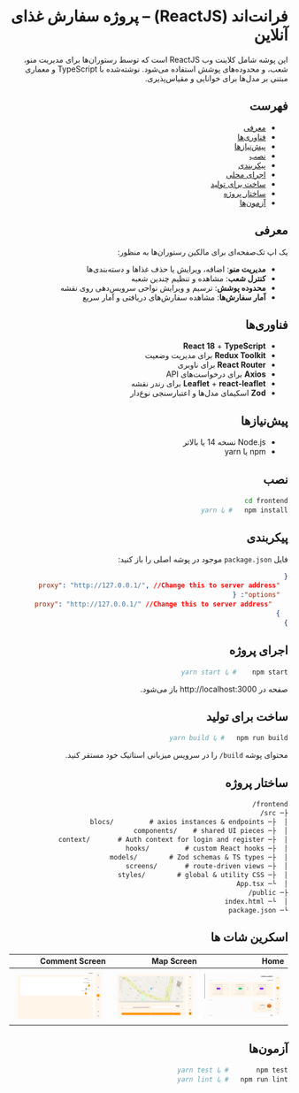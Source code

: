 <div dir="rtl" align="right" style="text-align: right">

# فرانت‌اند (ReactJS) – پروژه سفارش غذای آنلاین

این پوشه شامل کلاینت وب ReactJS است که توسط رستوران‌ها برای مدیریت منو، شعب، و محدوده‌های پوشش استفاده می‌شود. نوشته‌شده با TypeScript و معماری مبتنی بر مدل‌ها برای خوانایی و مقیاس‌پذیری.

## فهرست

- [معرفی](#معرفی)
- [فناوری‌ها](#فناوری‌ها)
- [پیش‌نیازها](#پیش‌نیازها)
- [نصب](#نصب)
- [پیکربندی](#پیکربندی)
- [اجرای محلی](#اجرای-محلی)
- [ساخت برای تولید](#ساخت-برای-تولید)
- [ساختار پروژه](#ساختار-پروژه)
- [آزمون‌ها](#آزمون‌ها)

## معرفی

یک اپ تک‌صفحه‌ای برای مالکین رستوران‌ها به منظور:
- **مدیریت منو**: اضافه، ویرایش یا حذف غذاها و دسته‌بندی‌ها
- **کنترل شعب**: مشاهده و تنظیم چندین شعبه
- **محدوده پوشش**: ترسیم و ویرایش نواحی سرویس‌دهی روی نقشه
- **آمار سفارش‌ها**: مشاهده سفارش‌های دریافتی و آمار سریع

## فناوری‌ها

- **React 18** + **TypeScript**
- **Redux Toolkit** برای مدیریت وضعیت
- **React Router** برای ناوبری
- **Axios** برای درخواست‌های API
- **Leaflet** + **react-leaflet** برای رندر نقشه
- **Zod** اسکیمای مدل‌ها و اعتبارسنجی نوع‌دار

## پیش‌نیازها

- Node.js نسخه 14 یا بالاتر
- npm یا yarn

## نصب

```bash
cd frontend
npm install   # یا yarn
```

## پیکربندی

 فایل `package.json` موجود در پوشه اصلی را باز کنید:
```json lines
{
  "proxy": "http://127.0.0.1/", //Change this to server address
  "options": {
    "proxy": "http://127.0.0.1/" //Change this to server address
  }
}
```

## اجرای پروژه

```bash
npm start    # یا yarn start
```
صفحه در http://localhost:3000 باز می‌شود.

## ساخت برای تولید

```bash
npm run build   # یا yarn build
```
محتوای پوشه `build/` را در سرویس میزبانی استاتیک خود مستقر کنید.

## ساختار پروژه

```
frontend/
├─ src/
│  ├─ blocs/         # axios instances & endpoints
│  ├─ components/    # shared UI pieces
│  ├─ context/       # Auth context for login and register
│  ├─ hooks/         # custom React hooks
│  ├─ models/        # Zod schemas & TS types
│  ├─ screens/       # route-driven views
│  ├─ styles/        # global & utility CSS
│  └─ App.tsx
├─ public/
│  └─ index.html
└─ package.json
```
## اسکرین شات ها
| Home                                                         | Map Screen                                                  | Comment Screen                                                  |
|--------------------------------------------------------------|-------------------------------------------------------------|-----------------------------------------------------------------|
| <img src="./screenshots/home_screen.png" style="width:100%"> | <img src="./screenshots/map_screen.png" style="width:100%"> | <img src="./screenshots/comment_screen.png" style="width:100%"> |

## آزمون‌ها

```bash
npm test       # یا yarn test
npm run lint   # یا yarn lint
```

</div>
